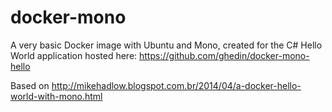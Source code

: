 docker-mono
===========

A very basic Docker image with Ubuntu and Mono, created for the C# Hello World application hosted here: https://github.com/ghedin/docker-mono-hello

Based on http://mikehadlow.blogspot.com.br/2014/04/a-docker-hello-world-with-mono.html
